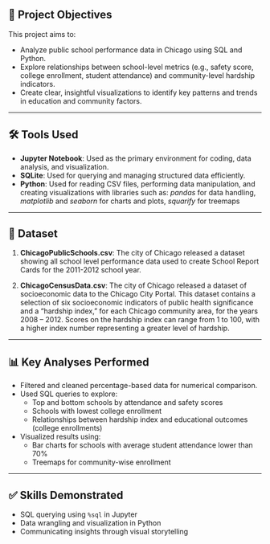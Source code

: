 ## 📌 Project Objectives

This project aims to:

- Analyze public school performance data in Chicago using SQL and Python.
- Explore relationships between school-level metrics (e.g., safety score, college enrollment, student attendance) and community-level hardship indicators.
- Create clear, insightful visualizations to identify key patterns and trends in education and community factors.

---
## 🛠️ Tools Used

- **Jupyter Notebook**: Used as the primary environment for coding, data analysis, and visualization.
- **SQLite**: Used for querying and managing structured data efficiently.
- **Python**: Used for reading CSV files, performing data manipulation, and creating visualizations with libraries such as: _pandas_ for data handling, _matplotlib_ and _seaborn_ for charts and plots, _squarify_ for treemaps

---
## 📂 Dataset

1. **ChicagoPublicSchools.csv**: The city of Chicago released a dataset showing all school level performance data used to create School Report Cards for the 2011-2012 school year. 

2. **ChicagoCensusData.csv**: The city of Chicago released a dataset of socioeconomic data to the Chicago City Portal. This dataset contains a selection of six socioeconomic indicators of public health significance and a “hardship index,” for each Chicago community area, for the years 2008 – 2012. Scores on the hardship index can range from 1 to 100, with a higher index number representing a greater level of hardship.

---
## 📊 Key Analyses Performed

- Filtered and cleaned percentage-based data for numerical comparison.
- Used SQL queries to explore:
  - Top and bottom schools by attendance and safety scores
  - Schools with lowest college enrollment
  - Relationships between hardship index and educational outcomes (college enrollments)
- Visualized results using:
  - Bar charts for schools with average student attendance lower than 70%
  - Treemaps for community-wise enrollment
  
---
## ✅ Skills Demonstrated

- SQL querying using `%sql` in Jupyter
- Data wrangling and visualization in Python
- Communicating insights through visual storytelling
